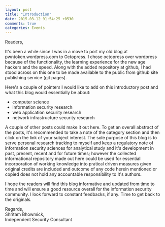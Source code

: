 ```yaml
---
layout: post
title: "Introduction"
date: 2015-03-12 01:54:25 +0530
comments: true
categories: Events
---
```


Readers,

It's been a while since I was in a move to port my old blog at pwntoken.wordpress.com to Octopress. I chose octopress over wordpress because of the functionality, the learning experience for the new age hackers and the speed. Along with the added repository at github, I had stood across on this one to be made available to the public from github site publishing service (git pages). 
	
Here's a couple of pointers I would like to add on this introductory post and what this blog would essentially be about:
	
  - computer science
  - information security research
  - web application security research
  - network infrastructure security research
	
A couple of other posts could make it out here. To get an overall abstract of the posts, it's recommended to take a note of the category section and then click on the link of your subject interest. The sole purpose of this blog is to serve personal research tracking to myself and keep a regulatory note of information security sciences for analytical study and it's development in past, present, recent and for future times; however the collected informational repository made out here could be used for essential incorporation of working knowledge into pratical driven measures given original credits are included and outcome of any code herein mentioned or copied does not hold any accountable responsibility to it's authors. 

I hope the readers will find this blog informative and updated from time to time and will ensure a good resource overall for the information security community. I look forward to constant feedbacks, if any. Time to get back to the originals. 

Regards,       
Shritam Bhowmick,          
Independent Security Consultant